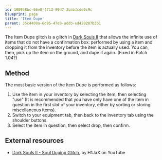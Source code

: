 ```yaml
---
id: 190958bc-66e0-4713-99d7-3bab3cdd0c9c
blueprint: page
title: 'Item Dupe'
parent: 35c4409a-6d95-47e9-addb-ed428287b3b1
---
```

The Item Dupe glitch is a glitch in [Dark Souls II](/darksouls2) that allows the infinite use of items that do not have a confirmation box: performed by using a item and dropping it from the inventory before the item is actually used. You can, then, pick up the item on the ground, and dupe it again. (Fixed in Patch 1.04?)

## Method

The most basic version of the Item Dupe is performed as follows:

1. Use the item in your inventory by selecting the item, then selecting "use" (It is recommended that you have only have one of the item in question in the first slot of your inventory, either by sorting or storing miscellaneous items).
2. Switch to your equipment tab, then back to the inventory tab using the shoulder buttons.
3. Select the item in question, then select drop, then confirm.

## External resources

- [Dark Souls II - Soul Duping Glitch](//www.youtube.com/watch?v=Rv38_TwyHGY), by H1JaX on YouTube
